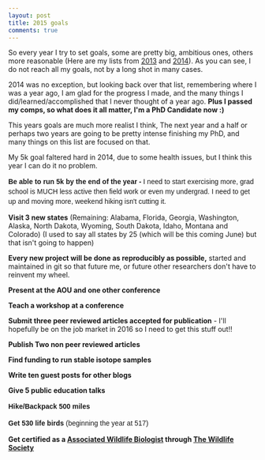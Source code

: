 ```yaml
---
layout: post
title: 2015 goals
comments: true
---
```


So every year I try to set goals, some are pretty big, ambitious ones, others more reasonable (Here are my lists from <a href="http://aurielmvfournier.com/2013/01/goals-for-2013/">2013</a> and <a href="http://aurielmvfournier.com/2014/01/goals-for-2014/">2014</a>). As you can see, I do not reach all my goals, not by a long shot in many cases.

2014 was no exception, but looking back over that list, remembering where I was a year ago, I am glad for the progress I made, and the many things I did/learned/accomplished that I never thought of a year ago. <strong>Plus I passed my comps, so what does it all matter, I'm a PhD Candidate now :)</strong>

This years goals are much more realist I think, The next year and a half or perhaps two years are going to be pretty intense finishing my PhD, and many things on this list are focused on that.

My 5k goal faltered hard in 2014, due to some health issues, but I think this year I can do it no problem.

<span style="font-family: Arial, Helvetica, sans-serif;"><b style="line-height: 20px;">Be able to run 5k by the end of the year - </b><span style="line-height: 20px;">I need to start exercising more, grad school is MUCH less active then field work or even my undergrad. I need to get up and moving more, weekend hiking isn't cutting it. </span></span>

<strong>Visit 3 new states</strong> (Remaining: Alabama, Florida, Georgia, Washington, Alaska, North Dakota, Wyoming, South Dakota, Idaho, Montana and Colorado) (I used to say all states by 25 (which will be this coming June) but that isn't going to happen)

<strong>Every new project will be done as reproducibly as possible,</strong> started and maintained in git so that future me, or future other researchers don't have to reinvent my wheel.

<strong>Present at the AOU and one other conference</strong>

<strong>Teach a workshop at a conference</strong>

<strong>Submit three peer reviewed articles accepted for publication</strong> - I'll hopefully be on the job market in 2016 so I need to get this stuff out!!

<strong>Publish Two non peer reviewed articles</strong>

<strong>Find funding to run stable isotope samples</strong>

<strong>Write ten guest posts for other blogs</strong>

<strong> Give 5 public education talks</strong>

<strong> <span style="font-family: Arial, Helvetica, sans-serif; line-height: 20px;">Hike/Backpack 500 miles</span></strong>

<strong><span style="font-family: Arial, Helvetica, sans-serif; line-height: 20px;">Get 530 life birds </span></strong><span style="font-family: Arial, Helvetica, sans-serif; line-height: 20px;">(beginning the year at 517)</span>

<strong>Get certified as a <a href="http://joomla.wildlife.org/index.php?id=29&amp;option=com_content&amp;task=view">Associated Wildlife Biologist</a> through <a href="http://wildlife.org/">The Wildlife Society</a></strong>
